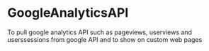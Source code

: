 # GoogleAnalyticsAPI
To pull google analytics API such as pageviews, userviews and userssessions from google API and to show on custom web pages 
